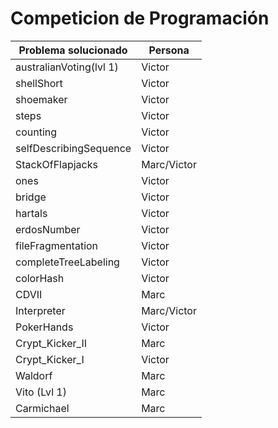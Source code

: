 # Competicion de Programación
Problema solucionado 	|	Persona
-------- 	|	 -----
australianVoting(lvl 1)	|	Victor
shellShort	|	Victor
shoemaker	|	Victor
steps	|	Victor
counting	|	Victor
selfDescribingSequence	|	Victor
StackOfFlapjacks	|	Marc/Victor
ones	|	Victor
bridge	|	Victor
hartals	|	Victor
erdosNumber	|	Victor
fileFragmentation	|	Victor
completeTreeLabeling	|	Victor
colorHash	|	Victor
CDVII	|	Marc
Interpreter	|	Marc/Victor
PokerHands	|	Victor
Crypt_Kicker_II	|	Marc
Crypt_Kicker_I	|	Victor
Waldorf	|	Marc
Vito (Lvl 1)	|	Marc
Carmichael	|	Marc